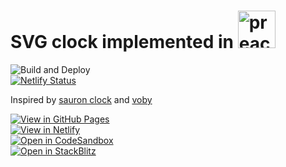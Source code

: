 # SVG clock implemented in <a href="https://preactjs.com"><img src="https://preactjs.com/assets/branding/symbol.svg" alt="preact" height="60"></a>

![Build and Deploy](https://github.com/high1/preact-clock/actions/workflows/main.yml/badge.svg?branch=main)  
[![Netlify Status](https://api.netlify.com/api/v1/badges/c4de7096-b5dc-407e-b9e6-6cecb7a1afd8/deploy-status)](https://app.netlify.com/sites/preact-clock/deploys) 

Inspired by [sauron clock](https://ivanceras.github.io/svg-clock/) and [voby](https://github.com/vobyjs/voby)   

[![View in GitHub Pages](https://img.shields.io/badge/View%20in-GitHub%20Pages-success?style=for-the-badge&logo=github)](https://high1.github.io/preact-clock/)   
[![View in Netlify](https://img.shields.io/badge/View%20in-Netlify-success?style=for-the-badge&logo=netlify)](https://preact-clock.netlify.app)  
[![Open in CodeSandbox](https://img.shields.io/badge/Open%20in-CodeSandbox-blue?style=for-the-badge&logo=codesandbox)](https://githubbox.com/high1/preact-clock)  
[![Open in StackBlitz](https://img.shields.io/badge/Open%20in-StackBlitz-blue?style=for-the-badge&logo=stackblitz)](https://stackblitz.com/github/high1/preact-clock)   
